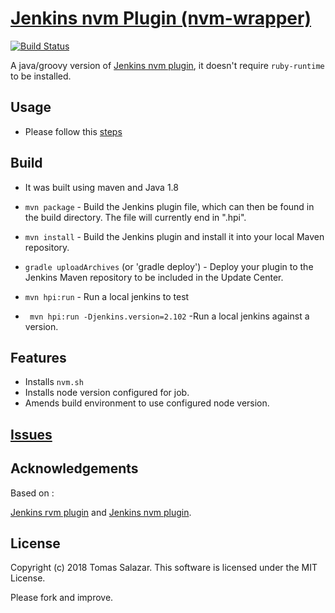 # [Jenkins nvm Plugin (nvm-wrapper)](https://plugins.jenkins.io/nvm-wrapper)

[![Build Status](https://img.shields.io/travis/tacoss/nvm-wrapper-plugin/master.svg?style=flat)](https://travis-ci.org/tacoss/nvm-wrapper-plugin)



A java/groovy version of [Jenkins nvm plugin](https://github.com/codevise/jenkins-nvm-plugin), it
doesn't require `ruby-runtime` to be installed.

## Usage
- Please follow this [steps](https://plugins.jenkins.io/nvm-wrapper)

## Build
- It was built using maven and Java 1.8

- `mvn package` - Build the Jenkins plugin file, which can then be
  found in the build directory. The file will currently end in ".hpi".
- `mvn install` - Build the Jenkins plugin and install it into your
  local Maven repository.
- `gradle uploadArchives` (or 'gradle deploy') - Deploy your plugin to
  the Jenkins Maven repository to be included in the Update Center.
- `mvn hpi:run` - Run a local jenkins to test
- ` mvn hpi:run -Djenkins.version=2.102` -Run a local jenkins against a version.

## Features

- Installs `nvm.sh`
- Installs node version configured for job.
- Amends build environment to use configured node version.

## [Issues](https://issues.jenkins-ci.org/browse/JENKINS-53301?jql=project%20%3D%20JENKINS%20AND%20status%20%3D%20Open%20AND%20component%20%3D%20nvm-wrapper-plugin)


## Acknowledgements

Based on :

[Jenkins rvm plugin](https://github.com/jenkinsci/rvm-plugin) and
[Jenkins nvm plugin](https://github.com/codevise/jenkins-nvm-plugin).

## License

Copyright (c) 2018 Tomas Salazar. This software is licensed under the MIT License.

Please fork and improve.

